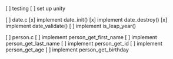 [ ] testing
    [ ] set up unity

[ ] date.c
    [x] implement date_init()
    [x] implement date_destroy()
    [x] implement date_validate()
    [ ] implement is_leap_year()

[ ] person.c
    [ ] implement person_get_first_name
    [ ] implement person_get_last_name
    [ ] implement person_get_id
    [ ] implement person_get_age
    [ ] implement person_get_birthday

